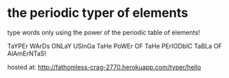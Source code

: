 the periodic typer of elements
==============================
type words only using the power of the periodic table of elements!

TaYPEr WArDs ONLaY USInGa TaHe PoWEr OF TaHe PErIODbIC TaBLa OF AlAmErNTaS!

hosted at: http://fathomless-crag-2770.herokuapp.com/typer/hello
